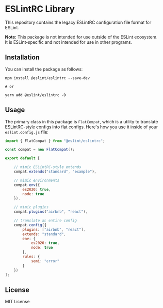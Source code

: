 # ESLintRC Library

This repository contains the legacy ESLintRC configuration file format for ESLint.

**Note:** This package is not intended for use outside of the ESLint ecosystem. It is ESLint-specific and not intended for use in other programs.

## Installation

You can install the package as follows:

```
npm install @eslint/eslintrc --save-dev

# or

yarn add @eslint/eslintrc -D
```

## Usage

The primary class in this package is `FlatCompat`, which is a utility to translate ESLintRC-style configs into flat configs. Here's how you use it inside of your `eslint.config.js` file:

```js
import { FlatCompat } from "@eslint/eslintrc";

const compat = new FlatCompat();

export default [

    // mimic ESLintRC-style extends
    compat.extends("standard", "example"),

    // mimic environments
    compat.env({
        es2020: true,
        node: true
    }),

    // mimic plugins
    compat.plugins("airbnb", "react"),

    // translate an entire config
    compat.config({
        plugins: ["airbnb", "react"],
        extends: "standard",
        env: {
            es2020: true,
            node: true
        },
        rules: {
            semi: "error"
        }
    })
];
```

## License

MIT License
